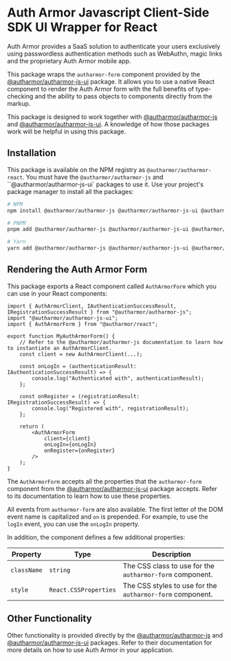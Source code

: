 # Auth Armor Javascript Client-Side SDK UI Wrapper for React

Auth Armor provides a SaaS solution to authenticate your users exclusively using passwordless authentication methods such as WebAuthn, magic links and the proprietary Auth Armor mobile app.

This package wraps the `autharmor-form` component provided by the [@autharmor/autharmor-js-ui](https://github.com/AuthArmor/autharmor-js-ui) package. It allows you to use a native React component to render the Auth Armor form with the full benefits of type-checking and the ability to pass objects to components directly from the markup.

This package is designed to work together with [@autharmor/autharmor-js](https://github.com/AuthArmor/autharmor-js) and [@autharmor/autharmor-js-ui](https://github.com/AuthArmor/autharmor-js-ui). A knowledge of how those packages work will be helpful in using this package.

## Installation

This package is available on the NPM registry as `@autharmor/autharmor-react`. You must have the `@autharmor/autharmor-js` and ``@autharmor/autharmor-js-ui` packages to use it. Use your project's package manager to install all the packages:

```sh
# NPM
npm install @autharmor/autharmor-js @autharmor/autharmor-js-ui @autharmor/autharmor-react

# PNPM
pnpm add @autharmor/autharmor-js @autharmor/autharmor-js-ui @autharmor/autharmor-react

# Yarn
yarn add @autharmor/autharmor-js @autharmor/autharmor-js-ui @autharmor/autharmor-react
```

## Rendering the Auth Armor Form

This package exports a React component called `AuthArmorForm` which you can use in your React components:

```tsx
import { AuthArmorClient, IAuthenticationSuccessResult, IRegistrationSuccessResult } from "@autharmor/autharmor-js";
import "@autharmor/autharmor-js-ui";
import { AuthArmorForm } from "@autharmor/react";

export function MyAuthArmorForm() {
    // Refer to the @autharmor/autharmor-js documentation to learn how to instantiate an AuthArmorClient.
    const client = new AuthArmorClient(...);

    const onLogIn = (authenticationResult: IAuthenticationSuccessResult) => {
        console.log("Authenticated with", authenticationResult);
    };

    const onRegister = (registrationResult: IRegistrationSuccessResult) => {
        console.log("Registered with", registrationResult);
    };

    return (
        <AuthArmorForm
            client={client}
            onLogIn={onLogIn}
            onRegister={onRegister}
        />
    );
}
```

The `AuthArmorForm` accepts all the properties that the `autharmor-form` component from the [@autharmor/autharmor-js-ui](https://github.com/AuthArmor/autharmor-js-ui) package accepts. Refer to its documentation to learn how to use these properties.

All events from `autharmor-form` are also available. The first letter of the DOM event name is capitalized and `on` is prepended. For example, to use the `logIn` event, you can use the `onLogIn` property.

In addition, the component defines a few additional properties:

| **Property** | **Type**              | **Description**                                           |
| ------------ | --------------------- | --------------------------------------------------------- |
| `className`  | `string`              | The CSS class to use for the `autharmor-form` component.  |
| `style`      | `React.CSSProperties` | The CSS styles to use for the `autharmor-form` component. |

## Other Functionality

Other functionality is provided directly by the [@autharmor/autharmor-js](https://github.com/AuthArmor/autharmor-js) and [@autharmor/autharmor-js-ui](https://github.com/AuthArmor/autharmor-js-ui) packages. Refer to their documentation for more details on how to use Auth Armor in your application.
